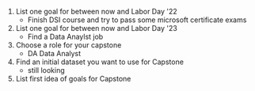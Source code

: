 1. List one goal for between now and Labor Day '22
    - Finish DSI course and try to pass some microsoft certificate exams
2. List one goal for between now and Labor Day '23
    - Find a Data Anaylst job 
3. Choose a role for your capstone
    - DA Data Analyst
4. Find an initial dataset you want to use for Capstone
    - still looking
5. List first idea of goals for Capstone
    